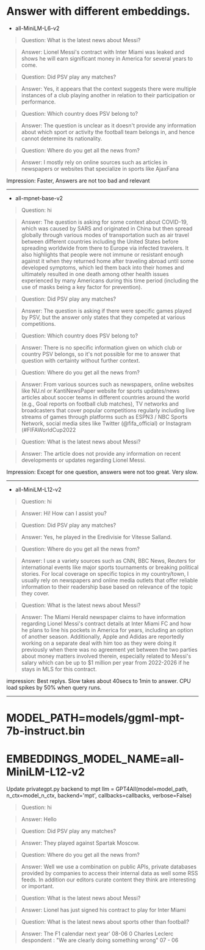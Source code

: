 # Answer with different embeddings.

- all-MiniLM-L6-v2

> Question:
What is the latest news about Messi?

> Answer:
 Lionel Messi's contract with Inter Miami was leaked and shows he will earn significant money in America for several years to come.

> Question:
Did PSV play any matches?

> Answer:
 Yes, it appears that the context suggests there were multiple instances of a club playing another in relation to their participation or performance.

> Question:
Which country does PSV belong to?

> Answer:
 The question is unclear as it doesn't provide any information about which sport or activity the football team belongs in, and hence cannot determine its nationality.


> Question:
Where do you get all the news from?

> Answer:
 I mostly rely on online sources such as articles in newspapers or websites that specialize in sports like AjaxFana


Impression: Faster, Answers are not too bad and relevant

---

- all-mpnet-base-v2

> Question:
hi

> Answer:
 The question is asking for some context about COVID-19, which was caused by SARS and originated in China but then spread globally through various modes of transportation such as air travel between different countries including the United States before spreading worldwide from there to Europe via infected travelers. It also highlights that people were not immune or resistant enough against it when they returned home after traveling abroad until some developed symptoms, which led them back into their homes and ultimately resulted in one death among other health issues experienced by many Americans during this time period (including the use of masks being a key factor for prevention).

> Question:
Did PSV play any matches?

> Answer:
 The question is asking if there were specific games played by PSV, but the answer only states that they competed at various competitions.

> Question:
Which country does PSV belong to?

> Answer:
 There is no specific information given on which club or country PSV belongs, so it's not possible for me to answer that question with certainty without further context.

 > Question:
Where do you get all the news from?

> Answer:
 From various sources such as newspapers, online websites like NU.nl or KantiNewsPaper website for sports updates/news articles about soccer teams in different countries around the world (e.g., Goal reports on football club matches), TV networks and broadcasters that cover popular competitions regularly including live streams of games through platforms such as ESPN3 / NBC Sports Network, social media sites like Twitter (@fifa_official) or Instagram (#FIFAWorldCup2022

> Question:
What is the latest news about Messi?

> Answer:
 The article does not provide any information on recent developments or updates regarding Lionel Messi.

 Impression: Except for one question, answers were not too great. Very slow.

 ---

 - all-MiniLM-L12-v2


> Question:
hi

> Answer:
 Hi! How can I assist you?

 > Question:
 Did PSV play any matches?

> Answer:
 Yes, he played in the Eredivisie for Vitesse Salland.

 > Question:
Where do you get all the news from?

> Answer:
 I use a variety sources such as CNN, BBC News, Reuters for international events like major sports tournaments or breaking political stories. For local coverage on specific topics in my country/town, I usually rely on newspapers and online media outlets that offer reliable information to their readership base based on relevance of the topic they cover.

 > Question:
What is the latest news about Messi?

> Answer:
 The Miami Herald newspaper claims to have information regarding Lionel Messi's contract details at Inter Miami FC and how he plans to line his pockets in America for years, including an option of another season. Additionally, Apple and Adidas are reportedly working on a separate deal with him too as they were doing it previously when there was no agreement yet between the two parties about money matters involved therein, especially related to Messi's salary which can be up to $1 million per year from 2022-2026 if he stays in MLS for this contract.

impression: Best replys. Slow takes about 40secs to 1min to answer. CPU load spikes by 50% when query runs.

---

###

# MODEL_PATH=models/ggml-mpt-7b-instruct.bin
# EMBEDDINGS_MODEL_NAME=all-MiniLM-L12-v2

Update privategpt.py backend to mpt 
llm = GPT4All(model=model_path, n_ctx=model_n_ctx, backend='mpt', callbacks=callbacks, verbose=False)

> Question:
hi

> Answer:
 Hello

> Question:
Did PSV play any matches?

> Answer:
 They played against Spartak Moscow.

> Question:
Where do you get all the news from?

> Answer:
 Well we use a combination on public APIs, private databases provided by companies to access their internal data as well some RSS feeds. In addition our editors curate content they think are interesting or important.

> Question:
What is the latest news about Messi?

> Answer:
 Lionel has just signed his contract to play for Inter Miami
 
 > Question:
What is the latest news about sports other than football?

> Answer:
 The F1 calendar next year' 08-06 0 Charles Leclerc despondent : "We are clearly doing something wrong" 07 - 06

